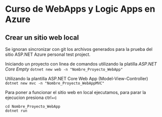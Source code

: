 # Curso de WebApps y Logic Apps en Azure

## Crear un sitio web local
Se ignoran sincronizar con git los archivos generados para la prueba del sitio ASP.NET Azure personal test project.

Iniciando un proyecto con linea de comandos utilizando la platilla *ASP.NET Core Empty*
```dotnet new web -n "Nombre_Proyecto_WebApp"```

Utilizando la plantilla
ASP.NET Core Web App (Model-View-Controller)
```dotnet new mvc -n "Nombre_Proyecto_WebAppMVC"```

Para poner a funcionar el sitio web en local ejecutamos, para parar la ejecucion presiona ctrl+c
```
cd Nombre_Proyecto_WebApp
dotnet run
```


